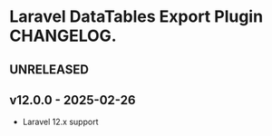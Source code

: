 # Laravel DataTables Export Plugin CHANGELOG.

## UNRELEASED

## v12.0.0 - 2025-02-26

- Laravel 12.x support
